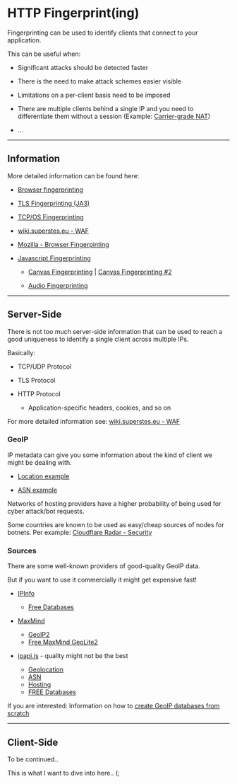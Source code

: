 # HTTP Fingerprint(ing)

Fingerprinting can be used to identify clients that connect to your application.

This can be useful when:

* Significant attacks should be detected faster

* There is the need to make attack schemes easier visible

* Limitations on a per-client basis need to be imposed

* There are multiple clients behind a single IP and you need to differentiate them without a session (Example: [Carrier-grade NAT](https://en.wikipedia.org/wiki/Carrier-grade_NAT))

* ...

----

## Information

More detailed information can be found here:

* [Browser fingerprinting](https://github.com/niespodd/browser-fingerprinting)
* [TLS Fingerprinting (JA3)](https://github.com/salesforce/ja3)
* [TCP/OS Fingerprinting](https://incolumitas.com/2021/03/13/tcp-ip-fingerprinting-for-vpn-and-proxy-detection/)
* [wiki.superstes.eu - WAF](https://wiki.superstes.eu/en/latest/1/infra/waf.html)
* [Mozilla - Browser Fingerpinting](https://developer.mozilla.org/en-US/docs/Glossary/Fingerprinting)
* [Javascript Fingerprinting](https://fingerprint.com/blog/browser-fingerprinting-techniques/)

  * [Canvas Fingerprinting](https://fingerprint.com/blog/canvas-fingerprinting/) | [Canvas Fingerprinting #2](https://eric-diehl.com/fingerprinting-canvas-of-browser/)

  * [Audio Fingerprinting](https://fingerprint.com/blog/audio-fingerprinting/)


----

## Server-Side

There is not too much server-side information that can be used to reach a good uniqueness to identify a single client across multiple IPs.

Basically:

* TCP/UDP Protocol
* TLS Protocol
* HTTP Protocol

  * Application-specific headers, cookies, and so on

For more detailed information see: [wiki.superstes.eu - WAF](https://wiki.superstes.eu/en/latest/1/infra/waf.html#server-side-fingerprint)

### GeoIP

IP metadata can give you some information about the kind of client we might be dealing with.

* [Location example](https://ipinfo.io/1.1.1.1)

* [ASN example](https://ipinfo.io/AS60068)

Networks of hosting providers have a higher probability of being used for cyber attack/bot requests.

Some countries are known to be used as easy/cheap sources of nodes for botnets. Per example: [Cloudflare Radar - Security](https://radar.cloudflare.com/security-and-attacks)

### Sources

There are some well-known providers of good-quality GeoIP data.

But if you want to use it commercially it might get expensive fast!



* [IPInfo](https://ipinfo.io/)

  * [Free Databases](https://ipinfo.io/products/free-ip-database)


* [MaxMind](https://dev.maxmind.com/geoip/geolite2-free-geolocation-data)

  * [GeoIP2](https://dev.maxmind.com/)
  * [Free MaxMind GeoLite2](https://dev.maxmind.com/geoip/geolite2-free-geolocation-data)


* [ipapi.is](https://github.com/ipapi-is) - quality might not be the best

  * [Geolocation](https://ipapi.is/geolocation.html)
  * [ASN](https://ipapi.is/asn.html)
  * [Hosting](https://ipapi.is/hosting-detection.html)
  * [FREE Databases](https://github.com/ipapi-is/ipapi/tree/main/databases)

If you are interested: Information on how to [create GeoIP databases from scratch](https://www.hackitu.de/geoip)

----

## Client-Side

To be continued..

This is what I want to dive into here.. (;


